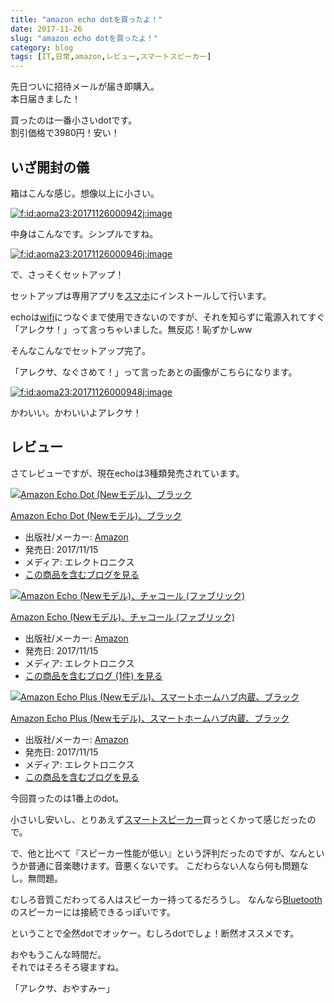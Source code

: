 ```yaml
---
title: "amazon echo dotを買ったよ！"
date: 2017-11-26
slug: "amazon echo dotを買ったよ！"
category: blog
tags: [IT,日常,amazon,レビュー,スマートスピーカー]
---
```

<p>先日ついに招待メールが届き即購入。<br/>
本日届きました！</p>

<p>買ったのは一番小さいdotです。<br/>
割引価格で3980円！安い！</p>

<h2>いざ開封の儀</h2>

<p>箱はこんな感じ。想像以上に小さい。</p>

<p><span itemscope itemtype="http://schema.org/Photograph"><a href="http://f.hatena.ne.jp/aoma23/20171126000942" class="hatena-fotolife" itemprop="url"><img src="https://cdn-ak.f.st-hatena.com/images/fotolife/n/naoqoo23/20171126/20171126000942.jpg" alt="f:id:aoma23:20171126000942j:image" title="f:id:aoma23:20171126000942j:image" class="hatena-fotolife" itemprop="image"></a></span></p>

<p>中身はこんなです。シンプルですね。</p>

<p><span itemscope itemtype="http://schema.org/Photograph"><a href="http://f.hatena.ne.jp/aoma23/20171126000946" class="hatena-fotolife" itemprop="url"><img src="https://cdn-ak.f.st-hatena.com/images/fotolife/n/naoqoo23/20171126/20171126000946.jpg" alt="f:id:aoma23:20171126000946j:image" title="f:id:aoma23:20171126000946j:image" class="hatena-fotolife" itemprop="image"></a></span></p>

<p>で、さっそくセットアップ！</p>

<p>セットアップは専用アプリを<a class="keyword" href="http://d.hatena.ne.jp/keyword/%A5%B9%A5%DE%A5%DB">スマホ</a>にインストールして行います。</p>

<p>echoは<a class="keyword" href="http://d.hatena.ne.jp/keyword/wifi">wifi</a>につなぐまで使用できないのですが、それを知らずに電源入れてすぐ「アレクサ！」って言っちゃいました。無反応！恥ずかしww</p>

<p>そんなこんなでセットアップ完了。</p>

<p>「アレクサ、なぐさめて！」って言ったあとの画像がこちらになります。</p>

<p><span itemscope itemtype="http://schema.org/Photograph"><a href="http://f.hatena.ne.jp/aoma23/20171126000948" class="hatena-fotolife" itemprop="url"><img src="https://cdn-ak.f.st-hatena.com/images/fotolife/n/naoqoo23/20171126/20171126000948.jpg" alt="f:id:aoma23:20171126000948j:image" title="f:id:aoma23:20171126000948j:image" class="hatena-fotolife" itemprop="image"></a></span></p>

<p>かわいい。かわいいよアレクサ！</p>

<h2>レビュー</h2>

<p>さてレビューですが、現在echoは3種類発売されています。</p>

<p><div class="hatena-asin-detail"><a href="http://www.amazon.co.jp/exec/obidos/ASIN/B072B5BTLK/naon05-22/"><img src="https://images-fe.ssl-images-amazon.com/images/I/41icGnDM%2BSL._SL160_.jpg" class="hatena-asin-detail-image" alt="Amazon Echo Dot (Newモデル)、ブラック" title="Amazon Echo Dot (Newモデル)、ブラック"></a><div class="hatena-asin-detail-info"><p class="hatena-asin-detail-title"><a href="http://www.amazon.co.jp/exec/obidos/ASIN/B072B5BTLK/naon05-22/">Amazon Echo Dot (Newモデル)、ブラック</a></p><ul><li><span class="hatena-asin-detail-label">出版社/メーカー:</span> <a class="keyword" href="http://d.hatena.ne.jp/keyword/Amazon">Amazon</a></li><li><span class="hatena-asin-detail-label">発売日:</span> 2017/11/15</li><li><span class="hatena-asin-detail-label">メディア:</span> エレクトロニクス</li><li><a href="http://d.hatena.ne.jp/asin/B072B5BTLK/naon05-22" target="_blank">この商品を含むブログを見る</a></li></ul></div><div class="hatena-asin-detail-foot"></div></div></p>

<p><div class="hatena-asin-detail"><a href="http://www.amazon.co.jp/exec/obidos/ASIN/B071ZF5KCM/naon05-22/"><img src="https://images-fe.ssl-images-amazon.com/images/I/51UFdyA7e3L._SL160_.jpg" class="hatena-asin-detail-image" alt="Amazon Echo (Newモデル)、チャコール (ファブリック)" title="Amazon Echo (Newモデル)、チャコール (ファブリック)"></a><div class="hatena-asin-detail-info"><p class="hatena-asin-detail-title"><a href="http://www.amazon.co.jp/exec/obidos/ASIN/B071ZF5KCM/naon05-22/">Amazon Echo (Newモデル)、チャコール (ファブリック)</a></p><ul><li><span class="hatena-asin-detail-label">出版社/メーカー:</span> <a class="keyword" href="http://d.hatena.ne.jp/keyword/Amazon">Amazon</a></li><li><span class="hatena-asin-detail-label">発売日:</span> 2017/11/15</li><li><span class="hatena-asin-detail-label">メディア:</span> エレクトロニクス</li><li><a href="http://d.hatena.ne.jp/asin/B071ZF5KCM/naon05-22" target="_blank">この商品を含むブログ (1件) を見る</a></li></ul></div><div class="hatena-asin-detail-foot"></div></div></p>

<p><div class="hatena-asin-detail"><a href="http://www.amazon.co.jp/exec/obidos/ASIN/B01J4IY8WE/naon05-22/"><img src="https://images-fe.ssl-images-amazon.com/images/I/41MULOTvdZL._SL160_.jpg" class="hatena-asin-detail-image" alt="Amazon Echo Plus (Newモデル)、スマートホームハブ内蔵、ブラック" title="Amazon Echo Plus (Newモデル)、スマートホームハブ内蔵、ブラック"></a><div class="hatena-asin-detail-info"><p class="hatena-asin-detail-title"><a href="http://www.amazon.co.jp/exec/obidos/ASIN/B01J4IY8WE/naon05-22/">Amazon Echo Plus (Newモデル)、スマートホームハブ内蔵、ブラック</a></p><ul><li><span class="hatena-asin-detail-label">出版社/メーカー:</span> <a class="keyword" href="http://d.hatena.ne.jp/keyword/Amazon">Amazon</a></li><li><span class="hatena-asin-detail-label">発売日:</span> 2017/11/15</li><li><span class="hatena-asin-detail-label">メディア:</span> エレクトロニクス</li><li><a href="http://d.hatena.ne.jp/asin/B01J4IY8WE/naon05-22" target="_blank">この商品を含むブログを見る</a></li></ul></div><div class="hatena-asin-detail-foot"></div></div></p>

<p>今回買ったのは1番上のdot。</p>

<p>小さいし安いし、とりあえず<a class="keyword" href="http://d.hatena.ne.jp/keyword/%A5%B9%A5%DE%A1%BC%A5%C8%A5%B9%A5%D4%A1%BC%A5%AB%A1%BC">スマートスピーカー</a>買っとくかって感じだったので。</p>

<p>で、他と比べて『スピーカー性能が低い』という評判だったのですが、なんというか普通に音楽聴けます。音悪くないです。
こだわらない人なら何も問題なし。無問題。</p>

<p>むしろ音質こだわってる人はスピーカー持ってるだろうし。
なんなら<a class="keyword" href="http://d.hatena.ne.jp/keyword/Bluetooth">Bluetooth</a>のスピーカーには接続できるっぽいです。</p>

<p>ということで全然dotでオッケー。むしろdotでしょ！断然オススメです。</p>

<p>おやもうこんな時間だ。<br/>
それではそろそろ寝ますね。</p>

<p>「アレクサ、おやすみー」</p>
